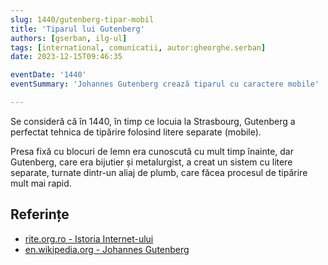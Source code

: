 ```yaml
---
slug: 1440/gutenberg-tipar-mobil
title: 'Tiparul lui Gutenberg'
authors: [gserban, ilg-ul]
tags: [international, comunicatii, autor:gheorghe.serban]
date: 2023-12-15T09:46:35

eventDate: '1440'
eventSummary: 'Johannes Gutenberg crează tiparul cu caractere mobile'

---
```


Se consideră că în 1440, în timp ce locuia la Strasbourg, Gutenberg
a perfectat tehnica de tipărire folosind litere separate (mobile).

<!-- truncate -->

Presa fixă cu blocuri de lemn era cunoscută cu mult timp înainte, dar
Gutenberg, care era bijutier și metalurgist, a creat un sistem cu
litere separate, turnate dintr-un aliaj de plumb, care făcea
procesul de tipărire mult mai rapid.

## Referințe

- [rite.org.ro - Istoria Internet-ului](https://rite.org.ro/istoria-internetului/)
- [en.wikipedia.org - Johannes Gutenberg](https://en.wikipedia.org/wiki/Johannes_Gutenberg)
